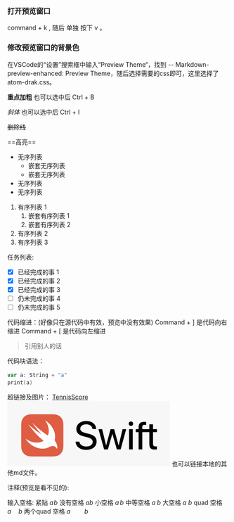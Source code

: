 ### 打开预览窗口
command + k , 随后 单独 按下 v 。

### 修改预览窗口的背景色

在VSCode的“设置”搜索框中输入“Preview Theme“，找到 -- Markdown-preview-enhanced: Preview Theme，随后选择需要的css即可，这里选择了atom-drak.css。

**重点加粗** 也可以选中后 Ctrl + B

*斜体* 也可以选中后 Ctrl + I

~~删除线~~

==高亮==

* 无序列表
  * 嵌套无序列表
  * 嵌套无序列表
* 无序列表
* 无序列表

1. 有序列表 1
   1. 嵌套有序列表 1
   2. 嵌套有序列表 2
2. 有序列表 2
3. 有序列表 3

任务列表:
- [x] 已经完成的事 1
- [x] 已经完成的事 2
- [x] 已经完成的事 3
- [ ] 仍未完成的事 4
- [ ] 仍未完成的事 5

代码缩进：(好像只在源代码中有效，预览中没有效果)
  Command + ] 是代码向右缩进
  Command + [ 是代码向左缩进

> 引用别人的话

代码块语法：
``` swift
var a: String = "a"
print(a)
```

超链接及图片：
[TennisScore](https://www.tennisscore.top)
![SwiftLogo](../Images/SwiftLogo.png)
也可以链接本地的其他md文件。

注释(预览是看不见的):
<!-- 你看不见我 -->
<!-- 多行注释
就像这样 -->

输入空格:
紧贴 $a\!b$
没有空格 $ab$
小空格 $a\,b$
中等空格 $a\;b$
大空格 $a\ b$
quad 空格 $a\quad b$
两个quad 空格 $a\qquad b$
